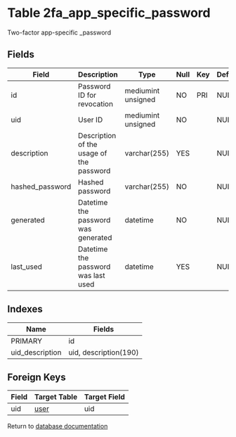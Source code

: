 Table 2fa_app_specific_password
===========

Two-factor app-specific _password

Fields
------

| Field           | Description                              | Type               | Null | Key | Default | Extra          |
| --------------- | ---------------------------------------- | ------------------ | ---- | --- | ------- | -------------- |
| id              | Password ID for revocation               | mediumint unsigned | NO   | PRI | NULL    | auto_increment |
| uid             | User ID                                  | mediumint unsigned | NO   |     | NULL    |                |
| description     | Description of the usage of the password | varchar(255)       | YES  |     | NULL    |                |
| hashed_password | Hashed password                          | varchar(255)       | NO   |     | NULL    |                |
| generated       | Datetime the password was generated      | datetime           | NO   |     | NULL    |                |
| last_used       | Datetime the password was last used      | datetime           | YES  |     | NULL    |                |

Indexes
------------

| Name | Fields |
|------|---------|
| PRIMARY | id |
| uid_description | uid, description(190) |

Foreign Keys
------------

| Field | Target Table | Target Field |
|-------|--------------|--------------|
| uid | [user](help/database/db_user) | uid |

Return to [database documentation](help/database)
